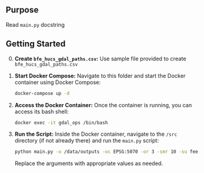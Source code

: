 ## Purpose
Read `main.py` docstring

## Getting Started

0. **Create `bfe_hucs_gdal_paths.csv`:**
   Use sample file provided to create `bfe_hucs_gdal_paths.csv`

1. **Start Docker Compose:**
   Navigate to this folder and start the Docker container using Docker Compose:
   ```bash
   docker-compose up -d
   ```

2. **Access the Docker Container:**
   Once the container is running, you can access its bash shell:
   ```bash
   docker exec -it gdal_ops /bin/bash
   ```

3. **Run the Script:**
   Inside the Docker container, navigate to the `/src` directory (if not already there) and run the `main.py` script:
   ```bash
   python main.py -o /data/outputs -oc EPSG:5070 -or 3 -smr 10 -su feet -pp 4 -ll INFO
   ```
   Replace the arguments with appropriate values as needed.